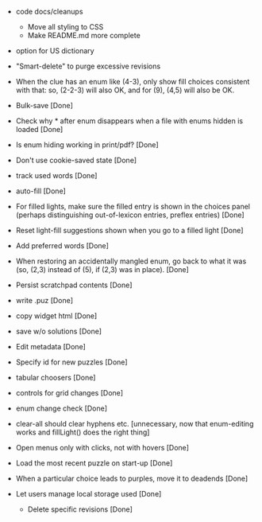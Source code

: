- code docs/cleanups
  - Move all styling to CSS
  - Make README.md more complete
- option for US dictionary
- "Smart-delete" to purge excessive revisions
- When the clue has an enum like (4-3), only show fill choices consistent with that: so, (2-2-3) will also OK, and for (9), (4,5) will also be OK.

- Bulk-save [Done]
- Check why * after enum disappears when a file with enums hidden is loaded [Done]
- Is enum hiding working in print/pdf? [Done]
- Don't use cookie-saved state [Done]
- track used words [Done]
- auto-fill [Done]
- For filled lights, make sure the filled entry is shown in the choices panel (perhaps distinguishing out-of-lexicon entries, preflex entries) [Done]
- Reset light-fill suggestions shown when you go to a filled light [Done]
- Add preferred words [Done]
- When restoring an accidentally mangled enum, go back to what it was (so, (2,3) instead of (5), if (2,3) was in place). [Done]
- Persist scratchpad contents [Done]
- write .puz [Done]
- copy widget html [Done]
- save w/o solutions [Done]
- Edit metadata [Done]
- Specify id for new puzzles [Done]
- tabular choosers [Done]
- controls for grid changes [Done]
- enum change check [Done]
- clear-all should clear hyphens etc. [unnecessary, now that enum-editing works and fillLight() does the right thing]
- Open menus only with clicks, not with hovers [Done]
- Load the most recent puzzle on start-up [Done]
- When a particular choice leads to purples, move it to deadends [Done]
- Let users manage local storage used [Done]
  - Delete specific revisions [Done]
